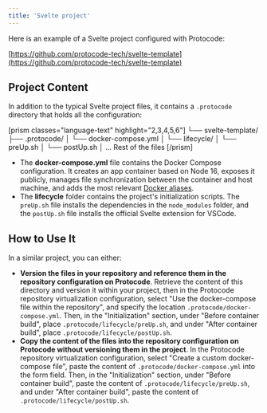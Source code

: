 ```yaml
---
title: 'Svelte project'
---
```


Here is an example of a Svelte project configured with Protocode:

[https://github.com/protocode-tech/svelte-template](https://github.com/protocode-tech/svelte-template)

## Project Content

In addition to the typical Svelte project files, it contains a `.protocode` directory that holds all the configuration:

[prism classes="language-text" highlight="2,3,4,5,6"] 
└── svelte-template/
   ├── .protocode/
   │  └── docker-compose.yml
   │  └── lifecycle/
   │    └── preUp.sh
   │    └── postUp.sh
   │ ... Rest of the files
[/prism]

* The **docker-compose.yml** file contains the Docker Compose configuration. It creates an app container based on Node 16, exposes it publicly, manages file synchronization between the container and host machine, and adds the most relevant [Docker aliases](/project-configuration/docker-aliases).
* The **lifecycle** folder contains the project's initialization scripts. The `preUp.sh` file installs the dependencies in the `node_modules` folder, and the `postUp.sh` file installs the official Svelte extension for VSCode.

## How to Use It

In a similar project, you can either:
- **Version the files in your repository and reference them in the repository configuration on Protocode**. Retrieve the content of this directory and version it within your project, then in the Protocode repository virtualization configuration, select "Use the docker-compose file within the repository", and specify the location `.protocode/docker-compose.yml`. Then, in the "Initialization" section, under "Before container build", place `.protocode/lifecycle/preUp.sh`, and under "After container build", place `.protocode/lifecycle/postUp.sh`.
- **Copy the content of the files into the repository configuration on Protocode without versioning them in the project**. In the Protocode repository virtualization configuration, select "Create a custom docker-compose file", paste the content of `.protocode/docker-compose.yml` into the form field. Then, in the "Initialization" section, under "Before container build", paste the content of `.protocode/lifecycle/preUp.sh`, and under "After container build", paste the content of `.protocode/lifecycle/postUp.sh`.

